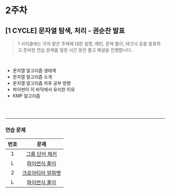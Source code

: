 # 2주차

## [1 CYCLE] 문자열 탐색, 처리 - 권순찬 발표
> 1 사이클에는 각자 맡은 주제에 대한 설명, 패턴, 문제 풀이, 테크닉 등을 발표하고 준비한 연습 문제를 일정 시간 동안 풀고 해설을 진행합니다.

<br>

- 문자열 알고리즘 생태계
- 문자열 알고리즘 소개
- 문자열 알고리즘 차후 공부 방향
- 파이썬이 이 바닥에서 유리한 이유
- KMP 알고리즘

<br>
<br>

---

### 연습 문제
|번호|문제|
|:---:|:---:|
|1|[그룹 단어 체커](https://www.acmicpc.net/problem/1316) |
|L|[파이썬식 풀이](https://www.acmicpc.net/source/24198680) |
|2|[크로아티아 알파벳](https://www.acmicpc.net/problem/2941) |
|L|[파이썬식 풀이](https://www.acmicpc.net/source/23631256) |
